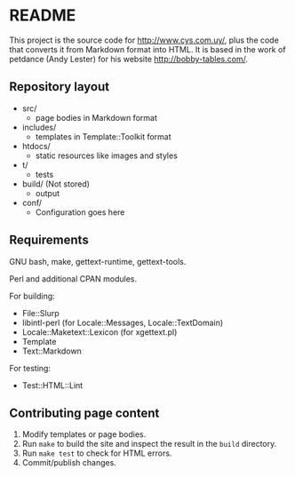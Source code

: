 README
======

This project is the source code for <http://www.cys.com.uy/>, plus the code that converts it from Markdown format into HTML.
It is based in the work of petdance (Andy Lester) for his website <http://bobby-tables.com/>.

Repository layout
-----------------

* src/
    * page bodies in Markdown format
* includes/
    * templates in Template::Toolkit format
* htdocs/
    * static resources like images and styles
* t/
    * tests
* build/ (Not stored)
    * output
* conf/
    * Configuration goes here

Requirements
------------

GNU bash, make, gettext-runtime, gettext-tools.

Perl and additional CPAN modules.

For building:

* File::Slurp
* libintl-perl (for Locale::Messages, Locale::TextDomain)
* Locale::Maketext::Lexicon (for xgettext.pl)
* Template
* Text::Markdown

For testing:

* Test::HTML::Lint

Contributing page content
-------------------------

1. Modify templates or page bodies.
2. Run `make` to build the site and inspect the result in the `build` directory.
3. Run `make test` to check for HTML errors.
4. Commit/publish changes.


